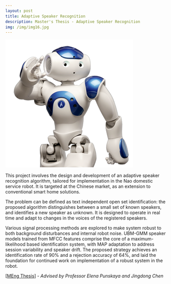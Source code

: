 ```yaml
---
layout: post
title: Adaptive Speaker Recognition
description: Master's Thesis - Adaptive Speaker Recognition
img: /img/img16.jpg
---
```

<link href="https://fonts.googleapis.com/css?family=Alegreya+Sans" rel="stylesheet">

<img class="col one right" src="/img/nao_hearing.png">


This project involves the design and development of an adaptive speaker recognition algorithm, tailored for implementation in the Nao domestic service robot. It is targeted at the Chinese market, as an extension to conventional smart home solutions. 

The problem can be defined as text independent open set identification: the proposed algorithm distinguishes between a small set of known speakers, and identifies a new speaker as unknown. It is designed to operate in real time and adapt to changes in the voices of the registered speakers. 

Various signal processing methods are explored to make system robust to both background disturbances and internal robot noise. UBM-GMM speaker models trained from MFCC features comprise the core of a maximum-likelihood based identification system, with MAP adaptation to address session variability and speaker drift. 
The proposed strategy achieves an identification rate of 90% and a rejection accuracy of 64%, and laid the foundation for continued work on implementation of a robust system in the robot.

[[MEng Thesis](../../docs/IIBReport.pdf)] - *Advised by Professor Elena Punskaya and Jingdong Chen*
